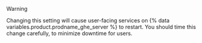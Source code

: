 > [!WARNING]
> Changing this setting will cause user-facing services on {% data variables.product.prodname_ghe_server %} to restart. You should time this change carefully, to minimize downtime for users.

